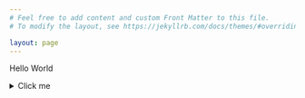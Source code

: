 ```yaml
---
# Feel free to add content and custom Front Matter to this file.
# To modify the layout, see https://jekyllrb.com/docs/themes/#overriding-theme-defaults

layout: page
---
```

Hello World
<details>
	<summary>Click me</summary>
	<img src="/assets/setup.gif"/>
	<img src="/assets/logging.gif"/>
	<img src="/assets/review.gif"/>
</details>
